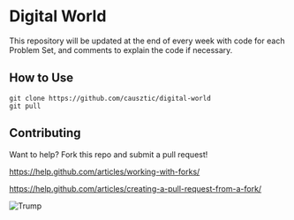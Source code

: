 # Digital World

This repository will be updated at the end of every week with code for each Problem Set, and comments to explain the code if necessary.

## How to Use
```
git clone https://github.com/causztic/digital-world
git pull
```

## Contributing
Want to help? Fork this repo and submit a pull request!

https://help.github.com/articles/working-with-forks/

https://help.github.com/articles/creating-a-pull-request-from-a-fork/

![Trump](http://www.slate.com/content/dam/slate/blogs/moneybox/2015/08/16/donald_trump_on_immigration_build_border_fence_make_mexico_pay_for_it/483208412-real-estate-tycoon-donald-trump-flashes-the-thumbs-up.jpg.CROP.promo-xlarge2.jpg)
